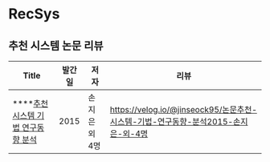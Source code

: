 # RecSys

## 추천 시스템 논문 리뷰

|Title|발간일|저자|리뷰|
|---|---|---|---|
|****[추천 시스템 기법 연구동향 분석](https://www.ndsl.kr/ndsl/commons/util/ndslOriginalView.do?dbt=JAKO&cn=JAKO201512053817215&oCn=JAKO201512053817215&pageCode=PG04&journal=NJOU00290657)|2015|손지은 외 4명|https://velog.io/@jinseock95/논문추천-시스템-기법-연구동향-분석2015-손지은-외-4명|
